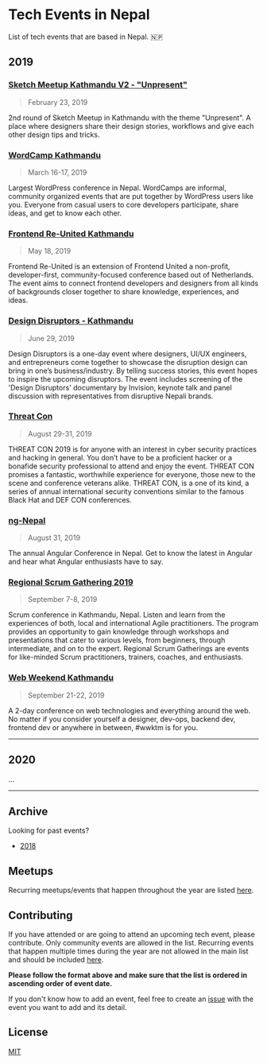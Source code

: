 # Tech Events in Nepal

List of tech events that are based in Nepal. :nepal:

## 2019

### [Sketch Meetup Kathmandu V2 - "Unpresent"](https://www.meetup.com/Sketch-Design-Kathmandu/events/257676901/)

> February 23, 2019

2nd round of Sketch Meetup in Kathmandu with the theme "Unpresent". A place where designers share their design stories, workflows and give each other design tips and tricks.

### [WordCamp Kathmandu](https://2019.kathmandu.wordcamp.org/)

> March 16-17, 2019

Largest WordPress conference in Nepal. WordCamps are informal, community organized events that are put together by WordPress users like you. Everyone from casual users to core developers participate, share ideas, and get to know each other.

### [Frontend Re-United Kathmandu](https://www.frontendunited.org/re-united/kathmandu)

> May 18, 2019

Frontend Re-United is an extension of Frontend United a non-profit, developer-first, community-focused conference based out of Netherlands. The event aims to connect frontend developers and designers from all kinds of backgrounds closer together to share knowledge, experiences, and ideas.

### [Design Disruptors - Kathmandu](https://www.facebook.com/events/395866464363841/)

> June 29, 2019

Design Disruptors is a one-day event where designers, UI/UX engineers, and entrepreneurs come together to showcase the disruption design can bring in one’s business/industry. By telling success stories, this event hopes to inspire the upcoming disruptors. The event includes screening of the 'Design Disruptors' documentary by Invision, keynote talk and panel discussion with representatives from disruptive Nepali brands.

### [Threat Con](https://threatcon.io/)

> August 29-31, 2019

THREAT CON 2019 is for anyone with an interest in cyber security practices and hacking in general. You don’t have to be a proficient hacker or a bonafide security professional to attend and enjoy the event. THREAT CON promises a fantastic, worthwhile experience for everyone, those new to the scene and conference veterans alike. THREAT CON, is a one of its kind, a series of annual international security conventions similar to the famous Black Hat and DEF CON conferences.

### [ng-Nepal](https://www.ngnepal.com/)

> August 31, 2019

The annual Angular Conference in Nepal. Get to know the latest in Angular and hear what Angular enthusiasts have to say.

### [Regional Scrum Gathering 2019](https://agilenepal.org/regional-scrum-gathering-2019/)

> September 7-8, 2019

Scrum conference in Kathmandu, Nepal. Listen and learn from the experiences of both, local and international Agile practitioners. The program provides an opportunity to gain knowledge through workshops and presentations that cater to various levels, from beginners, through intermediate, and on to the expert. Regional Scrum Gatherings are events for like-minded Scrum practitioners, trainers, coaches, and enthusiasts.

### [Web Weekend Kathmandu](https://2019.wwktm.co)

> September 21-22, 2019

A 2-day conference on web technologies and everything around the web. No matter if you consider yourself a designer, dev-ops, backend dev, frontend dev or anywhere in between, #wwktm is for you.

---

## 2020

...

---

## Archive

Looking for past events?

- [2018](archive/2018.md)

## Meetups

Recurring meetups/events that happen throughout the year are listed [here](meetup/README.md).

## Contributing

If you have attended or are going to attend an upcoming tech event, please contribute. Only community events are allowed in the list. Recurring events that happen multiple times during the year are not allowed in the main list and should be included [here](meetup/README.md).

**Please follow the format above and make sure that the list is ordered in ascending order of event date.**

If you don't know how to add an event, feel free to create an [issue](https://github.com/mesaugat/tech-events-in-nepal/issues) with the event you want to add and its detail.

## License

[MIT](LICENSE)
